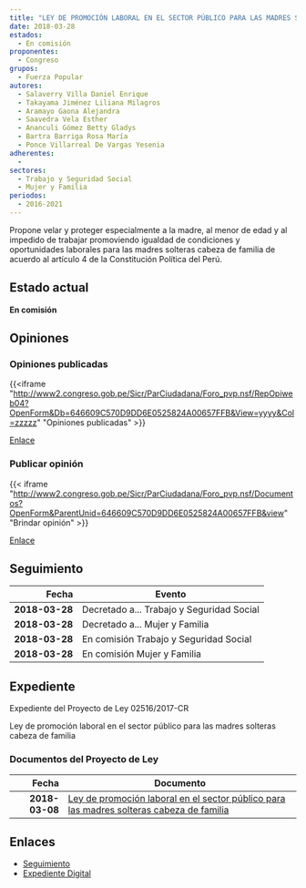 ```yaml
---
title: "LEY DE PROMOCIÓN LABORAL EN EL SECTOR PÚBLICO PARA LAS MADRES SOLTERAS CABEZA DE FAMILIA"
date: 2018-03-28
estados: 
  - En comisión
proponentes: 
  - Congreso
grupos: 
  - Fuerza Popular
autores: 
  - Salaverry Villa Daniel Enrique
  - Takayama Jiménez Liliana Milagros
  - Aramayo Gaona Alejandra
  - Saavedra Vela Esther
  - Ananculi Gómez Betty Gladys
  - Bartra Barriga Rosa María
  - Ponce Villarreal De Vargas Yesenia
adherentes: 
  - 
sectores: 
  - Trabajo y Seguridad Social
  - Mujer y Familia
periodos: 
  - 2016-2021
---
```


Propone velar y proteger especialmente a la madre, al menor de edad y al impedido de trabajar promoviendo igualdad de condiciones y oportunidades laborales para las madres solteras cabeza de familia de acuerdo al artículo 4 de la Constitución Política del Perú.


## Estado actual

**En comisión**

## Opiniones

### Opiniones publicadas

{{<iframe "http://www2.congreso.gob.pe/Sicr/ParCiudadana/Foro_pvp.nsf/RepOpiweb04?OpenForm&Db=646609C570D9DD6E0525824A00657FFB&View=yyyy&Col=zzzzz" "Opiniones publicadas" >}}

[Enlace](http://www2.congreso.gob.pe/Sicr/ParCiudadana/Foro_pvp.nsf/RepOpiweb04?OpenForm&Db=646609C570D9DD6E0525824A00657FFB&View=yyyy&Col=zzzzz)
### Publicar opinión

{{< iframe "http://www2.congreso.gob.pe/Sicr/ParCiudadana/Foro_pvp.nsf/Documentos?OpenForm&ParentUnid=646609C570D9DD6E0525824A00657FFB&view" "Brindar opinión" >}}

[Enlace](http://www2.congreso.gob.pe/Sicr/ParCiudadana/Foro_pvp.nsf/Documentos?OpenForm&ParentUnid=646609C570D9DD6E0525824A00657FFB&view)

## Seguimiento

| Fecha | Evento |
|------:|--------|
| **2018-03-28** | Decretado a... Trabajo y Seguridad Social|
| **2018-03-28** | Decretado a... Mujer y Familia|
| **2018-03-28** | En comisión Trabajo y Seguridad Social|
| **2018-03-28** | En comisión Mujer y Familia|


## Expediente

Expediente del Proyecto de Ley 02516/2017-CR

Ley de promoción laboral en el sector público para las madres solteras cabeza de familia


### Documentos del Proyecto de Ley

| Fecha | Documento |
|------:|--------|
| **2018-03-08** | [Ley de promoción laboral en el sector público para las madres solteras cabeza de familia](http://www.leyes.congreso.gob.pe/Documentos/2016_2021/Proyectos_de_Ley_y_de_Resoluciones_Legislativas/PL0251620180308.PDF) |

## Enlaces 

- [Seguimiento](http://www2.congreso.gob.pe/Sicr/TraDocEstProc/CLProLey2016.nsf/f7fff46988ca05b1052578e100829cc7/846fe7260210f5b60525824a0077f331?OpenDocument)
- [Expediente Digital](http://www2.congreso.gob.pe/Sicr/TraDocEstProc/CLProLey2016.nsf/f7fff46988ca05b1052578e100829cc7/846fe7260210f5b60525824a0077f331?OpenDocument&Click=05257FB7005EB655.eb71d0cf91d8294e05256cdf006b5706/$Body/0.1C6C)
